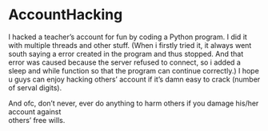 # AccountHacking

I hacked a teacher’s account for fun by coding a Python program. I did it with multiple threads and other stuff. 
(When i firstly tried it, it always went south saying a error created in the program and thus stopped. And that error was caused because the server refused to connect, so i added a sleep and while function so that the program can continue correctly.)
I hope u guys can enjoy hacking others’ account if it’s damn easy to crack (number of serval digits).

And ofc, don’t never, ever do anything to harm others if you damage his/her account against   
others’ free wills.
